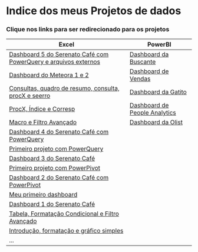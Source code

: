 # Indice dos meus Projetos de dados

### Clique nos links para ser redirecionado para os projetos

| Excel | PowerBI |
| ------------- | ------------- |
| [Dashboard 5 do Serenato Café com PowerQuery e arquivos externos](https://github.com/dsCarneiro/Excel09.3-Dashboard-com-PowerQuery.git)  | [Dashboard da Buscante](https://github.com/dsCarneiro/PowerBI2.git)  |
| [Dashboard do Meteora 1 e 2](https://github.com/dsCarneiro/Excel11-Dashboard_PowerPivot_e_TBDinamica.git)  | [Dashboard de Vendas](https://github.com/dsCarneiro/PowerBI7.git)  |
| [Consultas, quadro de resumo, consulta, procX e seerro](https://github.com/dsCarneiro/Excel04-Seerro_Consulta_ProcX_e_QuadroDeResumo.git)  |  [Dashboard da Gatito](https://github.com/dsCarneiro/PowerBI1.git) |
| [ProcX, Índice e Corresp](https://github.com/dsCarneiro/Excel10-ProcX_Indice_e_Corresp.git)  |  [Dashboard de People Analytics](https://github.com/dsCarneiro/PowerBI6.git) |
| [Macro e Filtro Avançado](https://github.com/dsCarneiro/Excel12-Macro_FiltroAvancado.git)  | [Dashboard da Olist](https://github.com/dsCarneiro/PowerBI3.git) |
| [Dashboard 4 do Serenato Café com PowerQuery](https://github.com/dsCarneiro/Excel09.2-DashBoard-com-PowerQuery.git)  |    |
| [Primeiro projeto com PowerQuery](https://github.com/dsCarneiro/Excel08-PowerQuery.git)  |   |
| [Dashboard 3 do Serenato Café](https://github.com/dsCarneiro/Excel09-DashBoard-com-FiltroDeAno.git)  |   |
| [Primeiro projeto com PowerPivot](https://github.com/dsCarneiro/Excel06-PowerPivot.git)  |   |
| [Dashboard 2 do Serenato Café com PowerPivot](https://github.com/dsCarneiro/Excel07-Dashboard-usando-PowerPivot-e-segmentacao-de-dados.git)  |   |
| [Meu primeiro dashboard](https://github.com/dsCarneiro/Excel03-Primeiro_Dashboard.git)  |   |
| [Dashboard 1 do Serenato Café](https://github.com/dsCarneiro/Excel05-Dashboard_do_Serenato_Cafe.git)  |   |
| [Tabela, Formatação Condicional e Filtro Avançado](https://github.com/dsCarneiro/Excel02-Tabela_FormatacaoCondicional_e_FiltroAvancado.git)  |   |
| [Introdução, formatação e gráfico simples](https://github.com/dsCarneiro/Excel01-Introducao-formatacao-e-grafico-simples.git)  |   |
| ...  |   |
